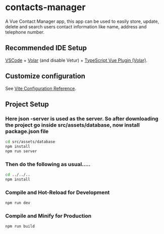 # contacts-manager

A Vue Contact Manager app, this app can be used to easily store, update, delete and search users contact information like name, address and telephone number.

## Recommended IDE Setup

[VSCode](https://code.visualstudio.com/) + [Volar](https://marketplace.visualstudio.com/items?itemName=Vue.volar) (and disable Vetur) + [TypeScript Vue Plugin (Volar)](https://marketplace.visualstudio.com/items?itemName=Vue.vscode-typescript-vue-plugin).

## Customize configuration

See [Vite Configuration Reference](https://vitejs.dev/config/).

## Project Setup
### Here json -server is used as the server. So after downloading the project go inside src/assets/database, now install package.json file 
```sh
cd src/assets/database
npm install
npm run server
```
### Then do the following as usual.....

```sh
cd ../../..
npm install
```

### Compile and Hot-Reload for Development

```sh
npm run dev
```

### Compile and Minify for Production

```sh
npm run build
```
